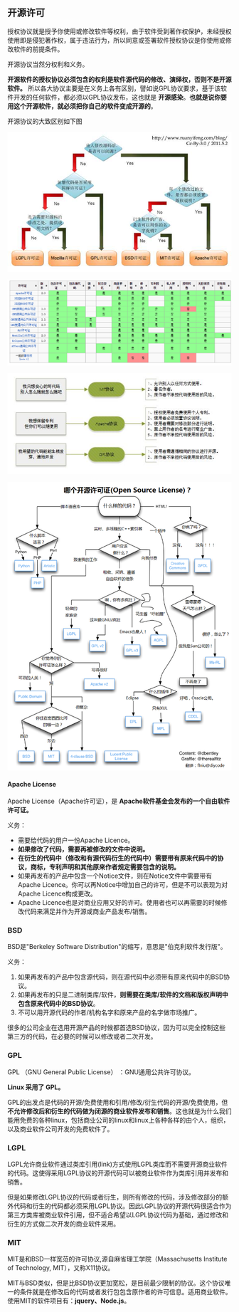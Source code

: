 ## 开源许可
授权协议就是授予你使用或修改软件等权利，由于软件受到著作权保护，未经授权使用即是侵犯著作权，属于违法行为，所以同意或签署软件授权协议是你使用或修改软件的前提条件。

开源协议当然分权利和义务。

**开源软件的授权协议必须包含的权利是软件源代码的修改、演绎权，否则不是开源软件。** 所以各大协议主要是在义务上各有区别，譬如说GPL协议要求，基于该软件开发的任何软件，都必须以GPL协议发布，这也就是 **开源感染**。**也就是说你要用这个开源软件，就必须把你自己的软件变成开源的**。


开源协议的大致区别如下图

![](image/open0.jpg)

![](image/license0.png)

![](image/open1.jpg)

![](image/license1.png)
#### Apache License
Apache License（Apache许可证），是 **Apache软件基金会发布的一个自由软件许可证。**

义务：

 - 需要给代码的用户一份Apache Licence。
 - **如果修改了代码，需要再被修改的文件中说明。**
 - **在衍生的代码中（修改和有源代码衍生的代码中）需要带有原来代码中的协议，商标，专利声明和其他原来作者规定需要包含的说明。**
 - 如果再发布的产品中包含一个Notice文件，则在Notice文件中需要带有Apache Licence。你可以再Notice中增加自己的许可，但是不可以表现为对Apache Licence构成更改。
 - Apache Licence也是对商业应用又好的许可。使用者也可以再需要的时候修改代码来满足并作为开源或商业产品发布/销售。

### BSD
BSD是"Berkeley Software Distribution"的缩写，意思是"伯克利软件发行版"。

义务：

1. 如果再发布的产品中包含源代码，则在源代码中必须带有原来代码中的BSD协议。
2. 如果再发布的只是二进制类库/软件，**则需要在类库/软件的文档和版权声明中包含原来代码中的BSD协议**。
3. 不可以用开源代码的作者/机构名字和原来产品的名字做市场推广。

很多的公司企业在选用开源产品的时候都首选BSD协议，因为可以完全控制这些第三方的代码，在必要的时候可以修改或者二次开发。


### GPL
GPL （GNU General Public License） ：GNU通用公共许可协议。

**Linux 采用了 GPL。**

GPL的出发点是代码的开源/免费使用和引用/修改/衍生代码的开源/免费使用，但 **不允许修改后和衍生的代码做为闭源的商业软件发布和销售**。这也就是为什么我们能用免费的各种linux，包括商业公司的linux和linux上各种各样的由个人，组织，以及商业软件公司开发的免费软件了。

### LGPL
LGPL允许商业软件通过类库引用(link)方式使用LGPL类库而不需要开源商业软件的代码。这使得采用LGPL协议的开源代码可以被商业软件作为类库引用并发布和销售。

但是如果修改LGPL协议的代码或者衍生，则所有修改的代码，涉及修改部分的额外代码和衍生的代码都必须采用LGPL协议。因此LGPL协议的开源代码很适合作为第三方类库被商业软件引用，但不适合希望以LGPL协议代码为基础，通过修改和衍生的方式做二次开发的商业软件采用。

### MIT
MIT是和BSD一样宽范的许可协议,源自麻省理工学院（Massachusetts Institute of Technology, MIT），又称X11协议。

MIT与BSD类似，但是比BSD协议更加宽松，是目前最少限制的协议。这个协议唯一的条件就是在修改后的代码或者发行包包含原作者的许可信息。适用商业软件。使用MIT的软件项目有：**jquery、Node.js**。
